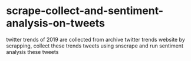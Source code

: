 # scrape-collect-and-sentiment-analysis-on-tweets
twitter trends of 2019 are collected from archive twitter trends website by scrapping, collect these trends tweets using snscrape and run sentiment analysis these tweets
